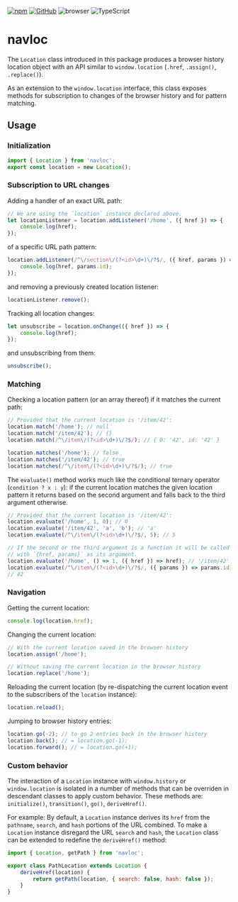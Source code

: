 [![npm](https://img.shields.io/npm/v/navloc?labelColor=royalblue&color=royalblue&style=flat-square)](https://www.npmjs.com/package/navloc) [![GitHub](https://img.shields.io/badge/-GitHub-royalblue?labelColor=royalblue&color=royalblue&style=flat-square&logo=github)](https://github.com/axtk/navloc) ![browser](https://img.shields.io/badge/browser-✓-345?labelColor=345&color=345&style=flat-square) ![TypeScript](https://img.shields.io/badge/TypeScript-✓-345?labelColor=345&color=345&style=flat-square)

# navloc

The `Location` class introduced in this package produces a browser history location object with an API similar to `window.location` (`.href`, `.assign()`, `.replace()`).

As an extension to the `window.location` interface, this class exposes methods for subscription to changes of the browser history and for pattern matching.

## Usage

### Initialization

```js
import { Location } from 'navloc';
export const location = new Location();
```

### Subscription to URL changes

Adding a handler of an exact URL path:

```js
// We are using the `location` instance declared above.
let locationListener = location.addListener('/home', ({ href }) => {
    console.log(href);
});
```

of a specific URL path pattern:

```js
location.addListener(/^\/section\/(?<id>\d+)\/?$/, ({ href, params }) => {
    console.log(href, params.id);
});
```

and removing a previously created location listener:

```js
locationListener.remove();
```

Tracking all location changes:

```js
let unsubscribe = location.onChange(({ href }) => {
    console.log(href);
});
```

and unsubscribing from them:

```js
unsubscribe();
```

### Matching

Checking a location pattern (or an array thereof) if it matches the current path:

```js
// Provided that the current location is '/item/42':
location.match('/home'); // null
location.match('/item/42'); // {}
location.match(/^\/item\/(?<id>\d+)\/?$/); // { 0: '42', id: '42' }

location.matches('/home'); // false
location.matches('/item/42'); // true
location.matches(/^\/item\/(?<id>\d+)\/?$/); // true
```

The `evaluate()` method works much like the conditional ternary operator (`condition ? x : y`): if the current location matches the given location pattern it returns based on the second argument and falls back to the third argument otherwise.

```js
// Provided that the current location is '/item/42':
location.evaluate('/home', 1, 0); // 0
location.evaluate('/item/42', 'a', 'b'); // 'a'
location.evaluate(/^\/item\/(?<id>\d+)\/?$/, 5); // 5

// If the second or the third argument is a function it will be called
// with `{href, params}` as its argument.
location.evaluate('/home', () => 1, ({ href }) => href); // '/item/42'
location.evaluate(/^\/item\/(?<id>\d+)\/?$/, ({ params }) => params.id);
// 42
```

### Navigation

Getting the current location:

```js
console.log(location.href);
```

Changing the current location:

```js
// With the current location saved in the browser history
location.assign('/home');
```

```js
// Without saving the current location in the browser history
location.replace('/home');
```

Reloading the current location (by re-dispatching the current location event to the subscribers of the `location` instance):

```js
location.reload();
```

Jumping to browser history entries:

```js
location.go(-2); // to go 2 entries back in the browser history
location.back(); // = location.go(-1);
location.forward(); // = location.go(+1);
```

### Custom behavior

The interaction of a `Location` instance with `window.history` or `window.location` is isolated in a number of methods that can be overriden in descendant classes to apply custom behavior. These methods are: `initialize()`, `transition()`, `go()`, `deriveHref()`.

For example: By default, a `Location` instance derives its `href` from the `pathname`, `search`, and `hash` portions of the URL combined. To make a `Location` instance disregard the URL `search` and `hash`, the `Location` class can be extended to redefine the `deriveHref()` method:

```js
import { Location, getPath } from 'navloc';

export class PathLocation extends Location {
    deriveHref(location) {
        return getPath(location, { search: false, hash: false });
    }
}
```
